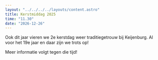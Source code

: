 ```yaml
---
layout: "../../../../layouts/content.astro"
title: Kerstmiddag 2025
time: "11.30"
date: "2026-12-26"
---
```


Ook dit jaar vieren we 2e kerstdag weer traditiegetrouw bij Keijenburg.
Al voor het 19e jaar en daar zijn we trots op!

Meer informatie volgt tegen die tijd!
